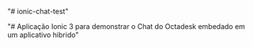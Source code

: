 "# ionic-chat-test" 

"# Aplicação Ionic 3 para demonstrar o Chat do Octadesk embedado em um aplicativo hibrido"
